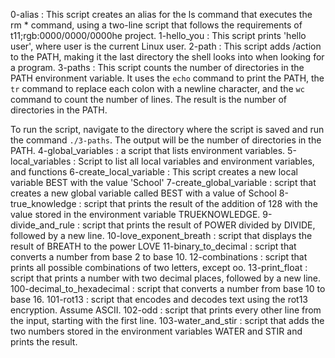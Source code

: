 0-alias : This script creates an alias for the ls command that executes the rm * command, using a two-line script that follows the requirements of t11;rgb:0000/0000/0000he project.
1-hello_you : This script prints 'hello user', where user is the current Linux user.
2-path : This script adds /action to the PATH, making it the last directory the shell looks into when looking for a program.
3-paths : This script counts the number of directories in the PATH environment variable. It uses the `echo` command to print the PATH, the `tr` command to replace each colon with a newline character, and the `wc` command to count the number of lines. The result is the number of directories in the PATH.

To run the script, navigate to the directory where the script is saved and run the command `./3-paths`. The output will be the number of directories in the PATH.
4-global_variables : a script that lists environment variables.
5-local_variables : Script to list all local variables and environment variables, and functions
6-create_local_variable : This script creates a new local variable BEST with the value 'School'
7-create_global_variable : script that creates a new global variable called BEST with a value of School
8-true_knowledge : script that prints the result of the addition of 128 with the value stored in the environment variable TRUEKNOWLEDGE.
9-divide_and_rule : script that prints the result of POWER divided by DIVIDE, followed by a new line.
10-love_exponent_breath : script that displays the result of BREATH to the power LOVE
11-binary_to_decimal :  script that converts a number from base 2 to base 10.
12-combinations : script that prints all possible combinations of two letters, except oo.
13-print_float : script that prints a number with two decimal places, followed by a new line.
100-decimal_to_hexadecimal : script that converts a number from base 10 to base 16.
101-rot13 : script that encodes and decodes text using the rot13 encryption. Assume ASCII.
102-odd : script that prints every other line from the input, starting with the first line.
103-water_and_stir : script that adds the two numbers stored in the environment variables WATER and STIR and prints the result.
